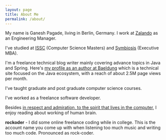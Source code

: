 ```yaml
---
layout: page
title: About Me
permalink: /about/
---
```


My name is Ganesh Pagade, living in Berlin, Germany. I work at [Zalando](https://zalando.de/) as an Engineering Manager.  

I've studied at [ISSC](http://issc.unipune.ac.in/) (Computer Science Masters) and [Symbiosis](http://www.siu.edu.in/) (Executive MBA).  

I'm a freelance technical blog writer mainly covering advance topics in Java and Spring. Here's [my profile as an author at Baeldung](http://www.baeldung.com/author/ganesh-pagade/) which is a technical site focused on the Java ecosystem, with a reach of about 2.5M page views per month.  

I've taught graduate and post graduate computer science courses.  

I've worked as a freelance software developer.  

Besides [in respect and admiration, to the spirit that lives in the computer](http://sarabander.github.io/sicp/html/Dedication.xhtml#Dedication), I enjoy reading about working of human brain.

**rockoder** - I did some online freelance coding while in college. This is the account name you come up with when listening too much music and writing too much code. Pronounced as rock-coder.
